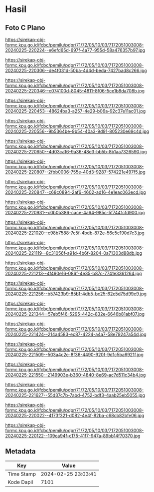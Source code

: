 # Hasil

## Foto C Plano

https://sirekap-obj-formc.kpu.go.id/fcbc/pemilu/pdpr/71/72/05/10/03/7172051003008-20240225-220224--e6efd65d-697f-4a77-955d-58a476357b97.jpg

https://sirekap-obj-formc.kpu.go.id/fcbc/pemilu/pdpr/71/72/05/10/03/7172051003008-20240225-220306--de4f031d-50ba-4d4d-beda-7427bad8c266.jpg

https://sirekap-obj-formc.kpu.go.id/fcbc/pemilu/pdpr/71/72/05/10/03/7172051003008-20240225-220346--c074100d-8045-4811-8f06-5ce1b8da708b.jpg

https://sirekap-obj-formc.kpu.go.id/fcbc/pemilu/pdpr/71/72/05/10/03/7172051003008-20240225-220453--48624ba3-a257-4e29-b06a-92c37e11ac01.jpg

https://sirekap-obj-formc.kpu.go.id/fcbc/pemilu/pdpr/71/72/05/10/03/7172051003008-20240225-220556--9b5364be-9b54-40a3-9d91-805230e69c4d.jpg

https://sirekap-obj-formc.kpu.go.id/fcbc/pemilu/pdpr/71/72/05/10/03/7172051003008-20240225-220650--4d03ca16-9a36-48e3-bb5b-8b1aa7326590.jpg

https://sirekap-obj-formc.kpu.go.id/fcbc/pemilu/pdpr/71/72/05/10/03/7172051003008-20240225-220807--2fbb0006-755e-40d3-9287-574221e497f5.jpg

https://sirekap-obj-formc.kpu.go.id/fcbc/pemilu/pdpr/71/72/05/10/03/7172051003008-20240225-220847--c68c0894-2af6-4602-ad16-4e1eac063ecd.jpg

https://sirekap-obj-formc.kpu.go.id/fcbc/pemilu/pdpr/71/72/05/10/03/7172051003008-20240225-220931--c0b0b386-cace-4a64-985c-5f7441cfd900.jpg

https://sirekap-obj-formc.kpu.go.id/fcbc/pemilu/pdpr/71/72/05/10/03/7172051003008-20240225-221020--c98b7588-7c5f-4bdb-872e-56c5c190d7c3.jpg

https://sirekap-obj-formc.kpu.go.id/fcbc/pemilu/pdpr/71/72/05/10/03/7172051003008-20240225-221119--8c31056f-a91d-4b6f-8204-0a71303d88db.jpg

https://sirekap-obj-formc.kpu.go.id/fcbc/pemilu/pdpr/71/72/05/10/03/7172051003008-20240225-221213--4f490e16-086f-4e35-b87c-7741e3361264.jpg

https://sirekap-obj-formc.kpu.go.id/fcbc/pemilu/pdpr/71/72/05/10/03/7172051003008-20240225-221256--b57423b9-85b1-4db5-bc25-62e5d75d99e9.jpg

https://sirekap-obj-formc.kpu.go.id/fcbc/pemilu/pdpr/71/72/05/10/03/7172051003008-20240225-221344--57eb5f46-5295-442c-832e-6646b81abf07.jpg

https://sirekap-obj-formc.kpu.go.id/fcbc/pemilu/pdpr/71/72/05/10/03/7172051003008-20240225-221424--214a4583-ec87-4224-a4a7-58e79247a54d.jpg

https://sirekap-obj-formc.kpu.go.id/fcbc/pemilu/pdpr/71/72/05/10/03/7172051003008-20240225-221509--503a4c2e-8f36-4490-920f-9d1c5ba6921f.jpg

https://sirekap-obj-formc.kpu.go.id/fcbc/pemilu/pdpr/71/72/05/10/03/7172051003008-20240225-221550--2149903e-b360-4840-8e69-ac7d511c34b4.jpg

https://sirekap-obj-formc.kpu.go.id/fcbc/pemilu/pdpr/71/72/05/10/03/7172051003008-20240225-221627--55d37c7b-7abd-4752-bdf3-4aab25eb5055.jpg

https://sirekap-obj-formc.kpu.go.id/fcbc/pemilu/pdpr/71/72/05/10/03/7172051003008-20240225-220022--4173f321-d082-4e4f-82ba-c68cb82bfe06.jpg

https://sirekap-obj-formc.kpu.go.id/fcbc/pemilu/pdpr/71/72/05/10/03/7172051003008-20240225-220122--109ca94f-c175-41f7-947a-89bb14f70370.jpg


## Metadata

| Key        | Value               |
| ---------- | ------------------- |
| Time Stamp | 2024-02-25 23:03:41 |
| Kode Dapil | 7101                |



